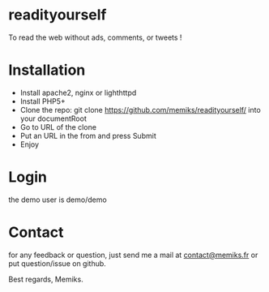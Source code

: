 readityourself
==============

To read the web without ads, comments, or tweets !

Installation
============

* Install apache2, nginx or lighthttpd
* Install PHP5+
* Clone the repo: git clone https://github.com/memiks/readityourself/ into your documentRoot
* Go to URL of the clone
* Put an URL in the from and press Submit
* Enjoy

Login
=====

the demo user is demo/demo

Contact
=======

for any feedback or question, just send me a mail at contact@memiks.fr or put question/issue on github.

Best regards,
Memiks.
